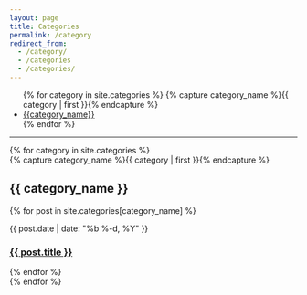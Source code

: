 ```yaml
---
layout: page
title: Categories
permalink: /category
redirect_from:
  - /category/
  - /categories
  - /categories/
---
```



<div id="categories">
<ul>
{% for category in site.categories %}
    {% capture category_name %}{{ category | first }}{% endcapture %}
    <li>
        <a href="#{{ category_name | slugize }}">
            {{category_name}}    
        </a>
    </li>
{% endfor %}
</ul>
</div>

<hr/>

<div id="archives">
{% for category in site.categories %}
  <div class="archive-group">
    {% capture category_name %}{{ category | first }}{% endcapture %}
    <div id="#{{ category_name | slugize }}"></div>
    <a name="{{ category_name | slugize }}"></a>
    <h2 class="category-head">{{ category_name }}</h2>
    {% for post in site.categories[category_name] %}
        <p>
            <span class="post-meta">{{ post.date | date: "%b %-d, %Y" }}</span>
            <h3>
                <a class="post-link" href="{{ post.url | prepend: site.url }}">{{ post.title }}</a>
            </h3>
        </p>
    {% endfor %}
  </div>
{% endfor %}
</div>